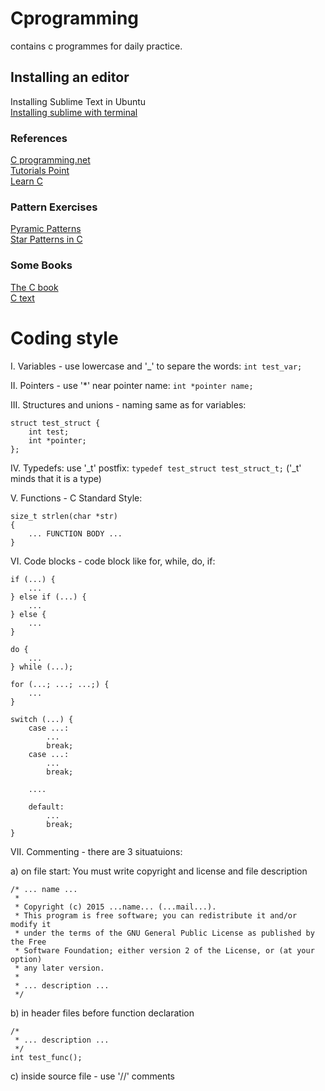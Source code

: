 # Cprogramming
contains c programmes for daily practice.

## Installing an editor
Installing Sublime Text in Ubuntu  
	[Installing sublime with terminal](https://askubuntu.com/questions/172698/how-do-i-install-sublime-text-2-3)


### References
[C programming.net](http://www.cprogramming.com/tutorial/c-tutorial.html)  
[Tutorials Point](https://www.tutorialspoint.com/cprogramming/)  
[Learn C](http://www.learn-c.org/)  

### Pattern Exercises 
[Pyramic Patterns](http://scanftree.com/programs/c/programs-to-print-pyramid-patterns-in-c-part-1/)  
[Star Patterns in C](http://www.codeforwin.in/2015/07/star-patterns-program-in-c.html)  

### Some Books
[The C book](http://publications.gbdirect.co.uk/c_book/thecbook.pdf)  
[C text](http://www-personal.acfr.usyd.edu.au/tbailey/ctext/ctext.pdf)  




Coding style
====================
I. Variables - use lowercase and '_' to separe the words: `int test_var;`

II. Pointers - use '*' near pointer name: `int *pointer name;`

III. Structures and unions - naming same as for variables:
 
```
struct test_struct {
	int test;
	int *pointer;
};
```

IV. Typedefs: use '_t' postfix: `typedef test_struct test_struct_t;` ('_t' minds that it is a type)

V. Functions - C Standard Style: 

```
size_t strlen(char *str)
{
	... FUNCTION BODY ...
}
```

VI. Code blocks - code block like for, while, do, if:

```
if (...) {
	...
} else if (...) {
	...
} else {
	...
}

do {
	...
} while (...);

for (...; ...; ...;) {
	...
}

switch (...) {
	case ...:
		...
		break;
	case ...:
		...
		break;
		
	....
	
	default:
		...
		break;
}
```

VII. Commenting - there are 3 situatuions:

a) on file start: You must write copyright and license and file description

```
/* ... name ...
 * 
 * Copyright (c) 2015 ...name... (...mail...).
 * This program is free software; you can redistribute it and/or modify it
 * under the terms of the GNU General Public License as published by the Free
 * Software Foundation; either version 2 of the License, or (at your option)
 * any later version.
 * 
 * ... description ...
 */
```

b) in header files before function declaration

```
/*
 * ... description ...
 */
int test_func();
```

c) inside source file - use '//' comments


